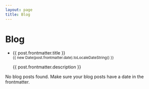 ```yaml
---
layout: page
title: Blog
---
```


<script setup>
// Use Vite's glob import feature to dynamically import all blog posts
const blogModules = import.meta.glob('./*.md', { eager: true });

// Filter out the index.md file and create blog post entries
const blogPosts = Object.entries(blogModules)
  .filter(([path]) => !path.includes('index.md'))
  .map(([path, module]) => {
    // Get the frontmatter and create a formatted path
    const frontmatter = module.frontmatter;
    const pagePath = path.replace('./', '/blogs/').replace('.md', '');
    
    return {
      path: pagePath,
      frontmatter
    };
  })
  // Make sure each post has a date in frontmatter
  .filter(post => post.frontmatter && post.frontmatter.date)
  // Sort by date (newest first)
  .sort((a, b) => new Date(b.frontmatter.date) - new Date(a.frontmatter.date));
</script>

# Blog

<ul>
  <li v-for="post in blogPosts" :key="post.path">
    <a :href="post.path">{{ post.frontmatter.title }}</a>
    <br />
    <small>{{ new Date(post.frontmatter.date).toLocaleDateString() }}</small>
    <p v-if="post.frontmatter.description">{{ post.frontmatter.description }}</p>
  </li>
</ul>

<div v-if="blogPosts.length === 0">
  <p>No blog posts found. Make sure your blog posts have a date in the frontmatter.</p>
</div>
